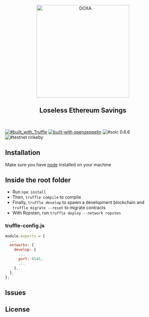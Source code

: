 <p align="center">
  <img src="client/src/assets/images/doxa.png" alt="DOXA" width="300" />
</p>

<h2 align="center">Loseless Ethereum Savings</h2>

<br/>

[![#built_with_Truffle](https://img.shields.io/badge/built%20with-Truffle-blueviolet?style=flat-square)](https://www.trufflesuite.com/)
[![built-with openzeppelin](https://img.shields.io/badge/built%20with-OpenZeppelin-3677FF?style=flat-square)](https://docs.openzeppelin.com/)
![#solc 0.6.6](https://img.shields.io/badge/solc-0.6.6-brown?style=flat-square)
![#testnet rinkeby](https://img.shields.io/badge/testnet-Rinkeby-yellow?style=flat-square)

## Installation

Make sure you have [node](https://nodejs.org/en/) installed on your machine

## Inside the root folder

- Run `npm install`
- Then, `truffle compile` to compile
- Finally, `truffle develop` to spawn a development blockchain and `truffle migrate --reset` to migrate contracts
- With Ropsten, run `truffle deploy --network ropsten`

### truffle-config.js

```javascript
module.exports = {
  ...
  networks: {
    develop: {
      ...
      port: 8545,
      ...
    },
  },
};
```

## Issues

## License
